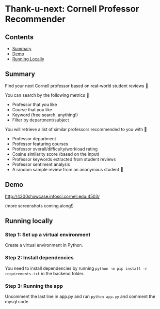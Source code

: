 # Thank-u-next: Cornell Professor Recommender

## Contents

- [Summary](#summary)
- [Demo](#demo)
- [Running Locally](#running-locally)


## Summary
Find your next Cornell professor based on real-world student reviews :star_struck:

You can search by the following metrics :monocle_face:
- Professor that you like
- Course that you like
- Keyword (free search, anything!)
- Filter by department/subject

You will retrieve a list of similar professors recommended to you with :partying_face:
- Professor department
- Professor featuring courses
- Professor overall/difficulty/workload rating
- Cosine similarity score (based on the input)
- Professor keywords extracted from student reviews
- Professor sentiment analysis
- A random sample review from an anonymous student :eyes:

## Demo
http://4300showcase.infosci.cornell.edu:4503/

(more screenshots coming along!)

## Running locally

### Step 1: Set up a virtual environment
Create a virtual environment in Python. 
### Step 2: Install dependencies
You need to install dependencies by running `python -m pip install -r requirements.txt` in the backend folder.
### Step 3: Running the app
Uncomment the last line in app.py and run `python app.py` and comment the mysql code.



